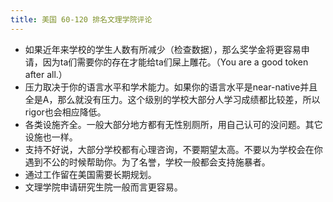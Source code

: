 ```yaml
---
title: 美国 60-120 排名文理学院评论
---
```


- 如果近年来学校的学生人数有所减少（检查数据），那么奖学金将更容易申请，因为ta们需要你的存在才能给ta们屎上雕花。（You are a good token after all.）
- 压力取决于你的语言水平和学术能力。如果你的语言水平是near-native并且全是A，那么就没有压力。这个级别的学校大部分人学习成绩都比较差，所以rigor也会相应降低。
- 各类设施齐全。一般大部分地方都有无性别厕所，用自己认可的没问题。其它设施也一样。
- 支持不好说，大部分学校都有心理咨询，不要期望太高。不要以为学校会在你遇到不公的时候帮助你。为了名誉，学校一般都会支持施暴者。
- 通过工作留在美国需要长期规划。
- 文理学院申请研究生院一般而言更容易。
